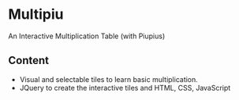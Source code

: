 # Multipiu

An Interactive Multiplication Table (with Piupius) 

## Content

- Visual and selectable tiles to learn basic multiplication.
- JQuery to create the interactive tiles and HTML, CSS, JavaScript
